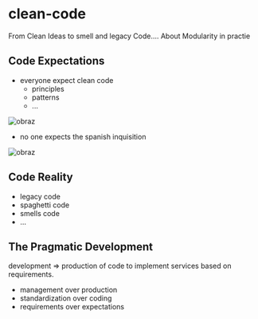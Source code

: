 # clean-code

From Clean Ideas to smell and legacy Code.... About Modularity in practie

## Code Expectations

+ everyone expect clean code
  + principles
  + patterns
  + ...
    
![obraz](https://github.com/tom-sapletta-com/clean-code/assets/5669657/96c736d2-a189-4894-9a1a-cfdf79232bfd)

  
+ no one expects the spanish inquisition
  
![obraz](https://github.com/tom-sapletta-com/clean-code/assets/5669657/a821aa30-4f5a-4a9e-b0ff-b10ec911f670)



## Code Reality

+ legacy code
+ spaghetti code
+ smells code
+ ...



## The Pragmatic Development

development => production of code to implement services based on requirements.

+ management over production 
+ standardization over coding
+ requirements over expectations


